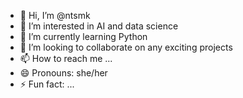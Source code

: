 - 👋 Hi, I’m @ntsmk
- 👀 I’m interested in AI and data science
- 🌱 I’m currently learning Python
- 💞️ I’m looking to collaborate on any exciting projects
- 📫 How to reach me ...
- 😄 Pronouns: she/her
- ⚡ Fun fact: ...

<!---
ntsmk/ntsmk is a ✨ special ✨ repository because its `README.md` (this file) appears on your GitHub profile.
You can click the Preview link to take a look at your changes.
--->

